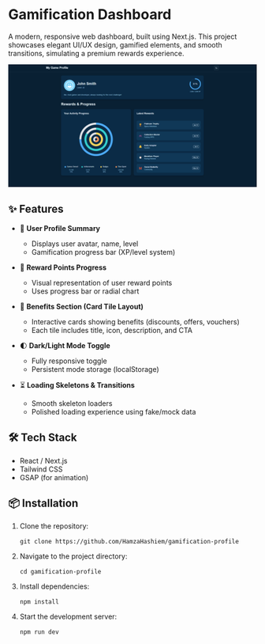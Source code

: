 # Gamification Dashboard

A modern, responsive web dashboard, built using Next.js. This project showcases elegant UI/UX design, gamified elements, and smooth transitions, simulating a premium rewards experience.

![Gamification Dashboard Screenshot](public/screenshot.png)

## ✨ Features

- 👤 **User Profile Summary**
  - Displays user avatar, name, level
  - Gamification progress bar (XP/level system)
  
- 💎 **Reward Points Progress**
  - Visual representation of user reward points
  - Uses progress bar or radial chart

- 🎁 **Benefits Section (Card Tile Layout)**
  - Interactive cards showing benefits (discounts, offers, vouchers)
  - Each tile includes title, icon, description, and CTA

- 🌓 **Dark/Light Mode Toggle**
  - Fully responsive toggle
  - Persistent mode storage (localStorage)

- ⏳ **Loading Skeletons & Transitions**
  - Smooth skeleton loaders
  - Polished loading experience using fake/mock data


## 🛠️ Tech Stack

- React / Next.js
- Tailwind CSS
- GSAP (for animation)

## 📦 Installation

1. Clone the repository:
   ```
   git clone https://github.com/HamzaHashiem/gamification-profile
   ```
2. Navigate to the project directory:
   ```
   cd gamification-profile
   ```
3. Install dependencies:
   ```
   npm install
   ```
4. Start the development server:
   ```
   npm run dev
   ```

